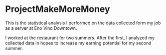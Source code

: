 # ProjectMakeMoreMoney

This is the statistical analysis I performed on the data collected form my job as a server at Eno Vino Downtown.

I worked at the restaurant for two summers. After the first, I analyzed my collected data in hopes to increase my earning potential for my second summer.
